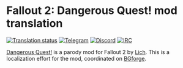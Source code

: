 # Fallout 2: Dangerous Quest! mod translation

[![Translation status](https://hive.bgforge.net/widgets/fallout/-/dangerous-quest/svg-badge.svg)](https://hive.bgforge.net/projects/fallout/dangerous-quest/)
[![Telegram](https://img.shields.io/badge/telegram-join%20%20%20%20%E2%9D%B1%E2%9D%B1%E2%9D%B1-darkorange?logo=telegram)](https://t.me/bgforge)
[![Discord](https://img.shields.io/discord/420268540700917760?logo=discord&label=discord&color=blue&logoColor=FEE75C)](https://discord.gg/4Yqfggm)
[![IRC](https://img.shields.io/badge/%23IRC-join%20%20%20%20%E2%9D%B1%E2%9D%B1%E2%9D%B1-darkorange)](https://bgforge.net/irc)

[Dangerous Quest!](http://www.nuclear-city.com/index.php/topic/738-dangerous-quest/) is a parody mod for Fallout 2 by [Lich](http://www.nma-fallout.com/members/lich.48382/). This is a localization effort for the mod, coordinated on [BGforge](https://forums.bgforge.net/viewtopic.php?f=5&t=9).
